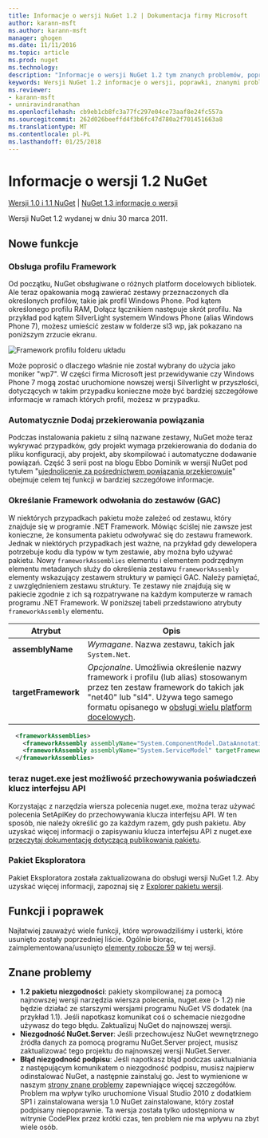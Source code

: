 ```yaml
---
title: Informacje o wersji NuGet 1.2 | Dokumentacja firmy Microsoft
author: karann-msft
ms.author: karann-msft
manager: ghogen
ms.date: 11/11/2016
ms.topic: article
ms.prod: nuget
ms.technology: 
description: "Informacje o wersji NuGet 1.2 tym znanych problemów, poprawki, dodatkowe funkcje i dcr."
keywords: Wersji NuGet 1.2 informacje o wersji, poprawki, znanymi problemami, nowe funkcje, dcr
ms.reviewer:
- karann-msft
- unniravindranathan
ms.openlocfilehash: cb9eb1cb8fc3a77fc297e04ce73aaf8e24fc557a
ms.sourcegitcommit: 262d026beeffd4f3b6fc47d780a2f701451663a8
ms.translationtype: MT
ms.contentlocale: pl-PL
ms.lasthandoff: 01/25/2018
---
```

# <a name="nuget-12-release-notes"></a>Informacje o wersji 1.2 NuGet

[Wersji 1.0 i 1.1 NuGet](../release-notes/nuget-1.1.md) | [NuGet 1.3 informacje o wersji](../release-notes/nuget-1.3.md)

Wersji NuGet 1.2 wydanej w dniu 30 marca 2011.

## <a name="new-features"></a>Nowe funkcje

### <a name="framework-profile-support"></a>Obsługa profilu Framework

Od początku, NuGet obsługiwane o różnych platform docelowych bibliotek. Ale teraz opakowania mogą zawierać zestawy przeznaczonych dla określonych profilów, takie jak profil Windows Phone. Pod kątem określonego profilu RAM, Dołącz łącznikiem następuje skrót profilu. Na przykład pod kątem SilverLight systemem Windows Phone (alias Windows Phone 7), możesz umieścić zestaw w folderze sl3 wp, jak pokazano na poniższym zrzucie ekranu.

![Framework profilu folderu układu](./media/framework-profile-support.png)

Może poprosić o dlaczego właśnie nie został wybrany do użycia jako moniker "wp7". W części firma Microsoft jest przewidywanie czy Windows Phone 7 mogą zostać uruchomione nowszej wersji Silverlight w przyszłości, dotyczących w takim przypadku konieczne może być bardziej szczegółowe informacje w ramach których profil, możesz w przypadku.

### <a name="automatically-add-binding-redirects"></a>Automatycznie Dodaj przekierowania powiązania

Podczas instalowania pakietu z silną nazwane zestawy, NuGet może teraz wykrywać przypadków, gdy projekt wymaga przekierowania do dodania do pliku konfiguracji, aby projekt, aby skompilować i automatyczne dodawanie powiązań. Część 3 serii post na blogu Ebbo Dominik w wersji NuGet pod tytułem "[ujednolicenie za pośrednictwem powiązania przekierowuje](http://blog.davidebbo.com/2011/01/nuget-versioning-part-3-unification-via.html)" obejmuje celem tej funkcji w bardziej szczegółowe informacje.

<a name="framework-assembly-refs"></a>

### <a name="specifying-framework-assembly-references-gac"></a>Określanie Framework odwołania do zestawów (GAC)

W niektórych przypadkach pakietu może zależeć od zestawu, który znajduje się w programie .NET Framework. Mówiąc ściślej nie zawsze jest konieczne, że konsumenta pakietu odwoływać się do zestawu framework. Jednak w niektórych przypadkach jest ważne, na przykład gdy dewelopera potrzebuje kodu dla typów w tym zestawie, aby można było używać pakietu. Nowy `frameworkAssemblies` elementu i elementem podrzędnym elementu metadanych służy do określenia zestawu `frameworkAssembly` elementy wskazujący zestawem struktury w pamięci GAC. Należy pamiętać, z uwzględnieniem zestawu struktury.
Te zestawy nie znajdują się w pakiecie zgodnie z ich są rozpatrywane na każdym komputerze w ramach programu .NET Framework. W poniższej tabeli przedstawiono atrybuty `frameworkAssembly` elementu.


|Atrybut |Opis|
|----------------|-----------|
|**assemblyName**|*Wymagane*. Nazwa zestawu, takich jak `System.Net`.|
|**targetFramework**|*Opcjonalne*. Umożliwia określenie nazwy framework i profilu (lub alias) stosowanym przez ten zestaw framework do takich jak "net40" lub "sl4". Używa tego samego formatu opisanego w [obsługi wielu platform docelowych](../create-packages/supporting-multiple-target-frameworks.md).|

```xml
  <frameworkAssemblies>
    <frameworkAssembly assemblyName="System.ComponentModel.DataAnnotations" targetFramework="net40" />
    <frameworkAssembly assemblyName="System.ServiceModel" targetFramework="net40" />
  </frameworkAssemblies>
```

### <a name="nugetexe-now-is-able-to-store-api-key-credentials"></a>teraz nuget.exe jest możliwość przechowywania poświadczeń klucz interfejsu API

Korzystając z narzędzia wiersza polecenia nuget.exe, można teraz używać polecenia SetApiKey do przechowywania klucza interfejsu API. W ten sposób, nie należy określić go za każdym razem, gdy push pakietu. Aby uzyskać więcej informacji o zapisywaniu klucza interfejsu API z nuget.exe [przeczytaj dokumentację dotyczącą publikowania pakietu](../create-packages/publish-a-package.md).

### <a name="package-explorer"></a>Pakiet Eksploratora
Pakiet Eksploratora została zaktualizowana do obsługi wersji NuGet 1.2. Aby uzyskać więcej informacji, zapoznaj się z [Explorer pakietu wersji](http://nuget.codeplex.com/wikipage?title=New%20features%20in%20NuGet%20Package%20Explorer%201.0).

## <a name="other-featuresfixes"></a>Funkcji i poprawek

Najłatwiej zauważyć wiele funkcji, które wprowadziliśmy i usterki, które usunięto zostały poprzedniej liście. Ogólnie biorąc, zaimplementowana/usunięto [elementy robocze 59](http://nuget.codeplex.com/workitem/list/advanced?keyword=&status=All&type=All&priority=All&release=NuGet%201.2&assignedTo=All&component=All&sortField=Votes&sortDirection=Descending&page=0) w tej wersji.

## <a name="known-issues"></a>Znane problemy

* **1.2 pakietu niezgodności**: pakiety skompilowanej za pomocą najnowszej wersji narzędzia wiersza polecenia, nuget.exe (> 1.2) nie będzie działać ze starszymi wersjami programu NuGet VS dodatek (na przykład 1.1). Jeśli napotkasz komunikat coś o schemacie niezgodne używasz do tego błędu. Zaktualizuj NuGet do najnowszej wersji.
* **Niezgodność NuGet.Server**: Jeśli przechowujesz NuGet wewnętrznego źródła danych za pomocą programu NuGet.Server project, musisz zaktualizować tego projektu do najnowszej wersji NuGet.Server.
* **Błąd niezgodność podpisu**: Jeśli napotkasz błąd podczas uaktualniania z następującym komunikatem o niezgodność podpisu, musisz najpierw odinstalować NuGet, a następnie zainstaluj go. Jest to wymienione w naszym [strony znane problemy](../release-notes/Known-Issues.md) zapewniające więcej szczegółów. Problem ma wpływ tylko uruchomione Visual Studio 2010 z dodatkiem SP1 i zainstalowana wersja 1.0 NuGet zainstalowane, który został podpisany niepoprawnie. Ta wersja została tylko udostępniona w witrynie CodePlex przez krótki czas, ten problem nie ma wpływu na zbyt wiele osób.